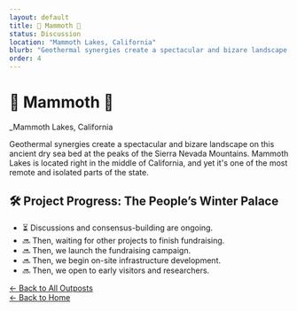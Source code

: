 ```yaml
---
layout: default
title: 🐘 Mammoth 🦖
status: Discussion
location: "Mammoth Lakes, California"
blurb: "Geothermal synergies create a spectacular and bizare landscape on this ancient dry sea bed at the peaks of the Sierra Nevada Mountains."
order: 4
---
```


# 🐘 Mammoth 🦖  
_Mammoth Lakes, California

Geothermal synergies create a spectacular and bizare landscape on this ancient dry sea bed at the peaks of the Sierra Nevada Mountains. Mammoth Lakes is located right in the middle of California, and yet it's one of the most remote and isolated parts of the state.


## 🛠️ Project Progress: The People’s Winter Palace
- ⏳ Discussions and consensus-building are ongoing.
- 🔜 Then, waiting for other projects to finish fundraising.
- 🔜 Then, we launch the fundraising campaign.
- 🔜 Then, we begin on-site infrastructure development.
- 🔜 Then, we open to early visitors and researchers.

[← Back to All Outposts](/outposts/)    
[← Back to Home](/)
